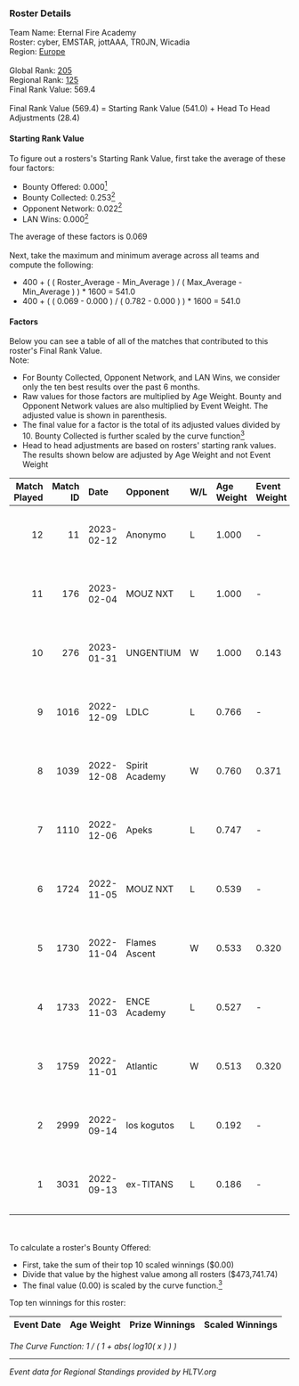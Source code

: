 ### Roster Details<br />
Team Name: Eternal Fire Academy<br />
Roster: cyber, EMSTAR, jottAAA, TR0JN, Wicadia<br />
Region: [Europe]( ../standings_europe.md)<br />
<br />
Global Rank: [205](../standings_global.md)<br />
Regional Rank: [125]( ../standings_europe.md)<br />
Final Rank Value:  569.4<br />
<br />
Final Rank Value (569.4) = Starting Rank Value (541.0) + Head To Head Adjustments (28.4)<br />

#### Starting Rank Value<br />
To figure out a rosters's Starting Rank Value, first take the average of these four factors:<br />
- Bounty Offered: 0.000[<sup>1</sup>](#table2)
- Bounty Collected: 0.253[<sup>2</sup>](#table1)
- Opponent Network: 0.022[<sup>2</sup>](#table1)
- LAN Wins: 0.000[<sup>2</sup>](#table1)

The average of these factors is 0.069<br />
<br />
Next, take the maximum and minimum average across all teams and compute the following:<br />
- 400 + ( ( Roster_Average - Min_Average ) / ( Max_Average - Min_Average ) ) * 1600 = 541.0
- 400 + ( ( 0.069 - 0.000 ) / ( 0.782 - 0.000 ) ) * 1600 = 541.0


#### Factors<br />
Below you can see a table of all of the matches that contributed to this roster's Final Rank Value.<br />
Note:<br />

- For Bounty Collected, Opponent Network, and LAN Wins, we consider only the ten best results over the past 6 months.
- Raw values for those factors are multiplied by Age Weight. Bounty and Opponent Network values are also multiplied by Event Weight. The adjusted value is shown in parenthesis.
- The final value for a factor is the total of its adjusted values divided by 10. Bounty Collected is further scaled by the curve function[<sup>3</sup>](#curveFunction)
- Head to head adjustments are based on rosters' starting rank values. The results shown below are adjusted by Age Weight and not Event Weight
<span id="table1"></span><br />


| Match Played | Match ID | Date       | Opponent       | W/L | Age Weight | Event Weight | Bounty Collected | Opponent Network | LAN Wins  | H2H Adj. | Roster                                 |
| -: | -: | :- | :- | :- | :- | :- | :- | :- | :- | -: | :- |
|           12 |       11 | 2023-02-12 | Anonymo        | L   | 1.000      | -            | -                | -                | -         |   -13.07 | cyber, EMSTAR, jottAAA, TR0JN, Wicadia |
|           11 |      176 | 2023-02-04 | MOUZ NXT       | L   | 1.000      | -            | -                | -                | -         |    -5.64 | cyber, EMSTAR, jottAAA, TR0JN, Wicadia |
|           10 |      276 | 2023-01-31 | UNGENTIUM      | W   | 1.000      | 0.143        | 0.015 (0.002)    | 0.474 (0.068)    | 0 (0.000) |    24.09 | cyber, EMSTAR, jottAAA, TR0JN, Wicadia |
|            9 |     1016 | 2022-12-09 | LDLC           | L   | 0.766      | -            | -                | -                | -         |    -6.48 | cyber, EMSTAR, jottAAA, TR0JN, Wicadia |
|            8 |     1039 | 2022-12-08 | Spirit Academy | W   | 0.760      | 0.371        | 0.032 (0.009)    | 0.447 (0.126)    | 0 (0.000) |    20.89 | cyber, EMSTAR, jottAAA, TR0JN, Wicadia |
|            7 |     1110 | 2022-12-06 | Apeks          | L   | 0.747      | -            | -                | -                | -         |    -2.27 | cyber, EMSTAR, jottAAA, TR0JN, Wicadia |
|            6 |     1724 | 2022-11-05 | MOUZ NXT       | L   | 0.539      | -            | -                | -                | -         |    -3.15 | Cizzx, cyber, EMSTAR, jottAAA, Wicadia |
|            5 |     1730 | 2022-11-04 | Flames Ascent  | W   | 0.533      | 0.320        | 0.001 (0.000)    | 0.120 (0.020)    | 0 (0.000) |    10.20 | Cizzx, cyber, EMSTAR, jottAAA, Wicadia |
|            4 |     1733 | 2022-11-03 | ENCE Academy   | L   | 0.527      | -            | -                | -                | -         |    -3.88 | Cizzx, cyber, EMSTAR, jottAAA, Wicadia |
|            3 |     1759 | 2022-11-01 | Atlantic       | W   | 0.513      | 0.320        | 0.001 (0.000)    | 0.047 (0.008)    | 0 (0.000) |    11.04 | Cizzx, cyber, EMSTAR, jottAAA, Wicadia |
|            2 |     2999 | 2022-09-14 | los kogutos    | L   | 0.192      | -            | -                | -                | -         |    -1.21 | Cizzx, cyber, EMSTAR, jottAAA, zeK     |
|            1 |     3031 | 2022-09-13 | ex-TITANS      | L   | 0.186      | -            | -                | -                | -         |    -2.16 | Cizzx, cyber, EMSTAR, jottAAA, zeK     |

<br />
<span id="table2"></span><br />
To calculate a roster's Bounty Offered:<br />

- First, take the sum of their top 10 scaled winnings ($0.00)
- Divide that value by the highest value among all rosters ($473,741.74)
- The final value (0.00) is scaled by the curve function.[<sup>3</sup>](#curveFunction)

Top ten winnings for this roster:<br />

| Event Date | Age Weight | Prize Winnings | Scaled Winnings |
| :- | -: | :- | :- |


<span id="curveFunction"></span>_The Curve Function: 1 / ( 1 + abs( log10( x ) ) )_<br />

---
_Event data for Regional Standings provided by HLTV.org_<br />
